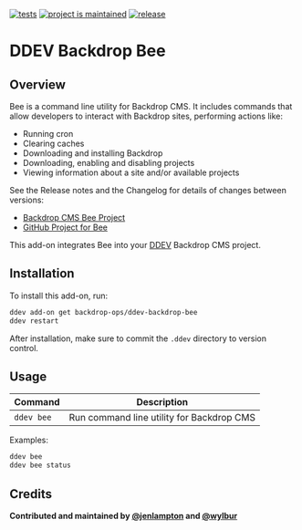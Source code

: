 [![tests](https://github.com/backdrop-ops/ddev-backdrop-bee/actions/workflows/tests.yml/badge.svg?branch=main)](https://github.com/backdrop-ops/ddev-backdrop-bee/actions/workflows/tests.yml?query=branch%3Amain)
[![project is maintained](https://img.shields.io/maintenance/yes/2025.svg)](https://github.com/backdrop-ops/ddev-backdrop-bee/commits)
[![release](https://img.shields.io/github/v/release/backdrop-ops/ddev-backdrop-bee)](https://github.com/backdrop-ops/ddev-backdrop-bee/releases/latest)

# DDEV Backdrop Bee

## Overview

Bee is a command line utility for Backdrop CMS. It includes commands that allow developers to interact with Backdrop sites, performing actions like:
- Running cron
- Clearing caches
- Downloading and installing Backdrop
- Downloading, enabling and disabling projects
- Viewing information about a site and/or available projects

See the Release notes and the Changelog for details of changes between versions:
- [Backdrop CMS Bee Project](https://backdropcms.org/project/bee)
- [GitHub Project for Bee](https://github.com/backdrop-contrib/bee)

This add-on integrates Bee into your [DDEV](https://ddev.com/) Backdrop CMS project.

## Installation

To install this add-on, run:

```bash
ddev add-on get backdrop-ops/ddev-backdrop-bee
ddev restart
```

After installation, make sure to commit the `.ddev` directory to version control.

## Usage

| Command | Description |
| ------- | ----------- |
| `ddev bee` | Run command line utility for Backdrop CMS |

Examples:

```bash
ddev bee
ddev bee status
```

## Credits

**Contributed and maintained by [@jenlampton](https://github.com/jenlampton) and [@wylbur](https://github.com/wylbur)**
